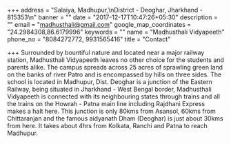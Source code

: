 +++
address = "Salaiya, Madhupur,\nDistrict - Deoghar, Jharkhand - 815353\n"
banner = ""
date = "2017-12-17T10:47:26+05:30"
description = ""
email = "madhusthali@gmail.com"
google_map_coordinates = "24.2984308,86.6179996"
keywords = ""
name = "Madhusthali Vidyapeeth"
phone_no = "8084272772, 9931565416"
title = "Contact"

+++
Surrounded by bountiful nature and located near a major railway station, Madhusthali Vidyapeeth leaves no other choice for the students and parents alike. The campus spreads across 25 acres of sprawling green land on the banks of river Patro and is encompassed by hills on three sides. The school is located in Madhupur, Dist. Deoghar is a junction of the Eastern Railway, being situated in Jharkhand - West Bengal border, Madhusthali Vidyapeeth is connected with its neighbouring states through trains and all the trains on the Howrah - Patna main line including Rajdhani Express makes a halt here. This junction is only 80kms from Asansol, 60kms from Chittaranjan and the famous aidyanath Dham (Deoghar) is just about 30kms from here. It takes about 4hrs from Kolkata, Ranchi and Patna to reach Madhupur.
